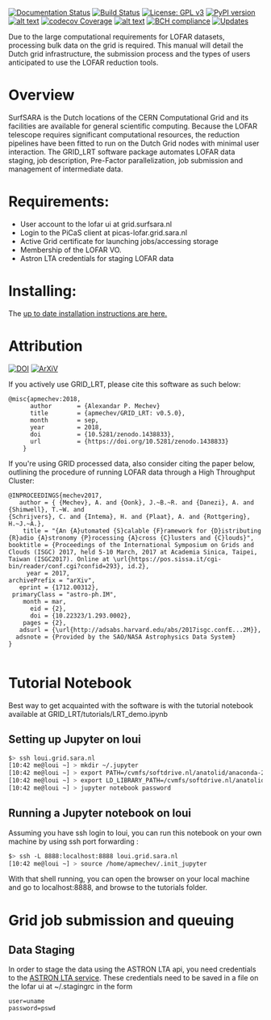 [![Documentation Status](https://readthedocs.org/projects/grid-lrt/badge/?version=latest)](http://grid-lrt.readthedocs.io/en/latest/?badge=latest)
[![Build Status](https://travis-ci.org/apmechev/GRID_LRT.svg?branch=master)](https://travis-ci.org/apmechev/GRID_LRT)
[![License: GPL v3](https://img.shields.io/badge/License-GPL%20v3-blue.svg)](https://www.gnu.org/licenses/gpl-3.0)
[![PyPI version](https://badge.fury.io/py/GRID-LRT.svg)](https://badge.fury.io/py/GRID-LRT)
[![alt text](http://apmechev.com/img/git_repos/GRID_LRT_clones.svg "github clones since 2017-01-25")](https://github.com/apmechev/github_clones_badge)
[![codecov Coverage](https://codecov.io/gh/apmechev/GRID_LRT/branch/master/graph/badge.svg?precision=1)](https://codecov.io/gh/apmechev/GRID_LRT)
[![alt text](http://apmechev.com/img/git_repos/pylint/GRID_LRT.svg "pylint score")](https://github.com/apmechev/pylint-badge)
[![BCH compliance](https://bettercodehub.com/edge/badge/apmechev/GRID_LRT?branch=master)](https://bettercodehub.com/)
[![Updates](https://pyup.io/repos/github/apmechev/GRID_LRT/shield.svg)](https://pyup.io/repos/github/apmechev/GRID_LRT/)


Due to the large computational requirements for LOFAR datasets,
processing bulk data on the grid is required. This manual will detail
the Dutch grid infrastructure, the submission process and the types of
users anticipated to use the LOFAR reduction tools.

Overview
========

SurfSARA is the Dutch locations of the CERN Computational Grid and its
facilities are available for general scientific computing. Because the
LOFAR telescope requires significant computational resources, the
reduction pipelines have been fitted to run on the Dutch Grid nodes with
minimal user interaction. The GRID\_LRT software package automates LOFAR data staging,
job description, Pre-Factor parallelization, job submission and management of intermediate data.

Requirements:
============
* User account to the lofar ui at grid.surfsara.nl
* Login to the PiCaS client at picas-lofar.grid.sara.nl
* Active Grid certificate for launching jobs/accessing storage
* Membership of the LOFAR VO. 
* Astron LTA credentials for staging LOFAR data


Installing:
============

The [up to date installation instructions are here.](https://grid-lrt.readthedocs.io/en/latest/installing.html)

Attribution
=============
[![DOI](https://zenodo.org/badge/DOI/10.5281/zenodo.1438833.svg)](https://doi.org/10.5281/zenodo.1438833)
[![ArXiV](http://img.shields.io/badge/arXiv-1712.00312-orange.svg?style=flat)](https://arxiv.org/abs/1712.00312)

If you actively use GRID\_LRT, please cite this software as such below:
```
@misc{apmechev:2018,
      author       = {Alexandar P. Mechev} 
      title        = {apmechev/GRID_LRT: v0.5.0},
      month        = sep,
      year         = 2018,
      doi          = {10.5281/zenodo.1438833},
      url          = {https://doi.org/10.5281/zenodo.1438833}
    }
```

If you're using GRID processed data, also consider citing the paper below, outlining the procedure of running LOFAR data through a High Throughput Cluster:

```
@INPROCEEDINGS{mechev2017,
   author = { {Mechev}, A. and {Oonk}, J.~B.~R. and {Danezi}, A. and {Shimwell}, T.~W. and                             
{Schrijvers}, C. and {Intema}, H. and {Plaat}, A. and {Rottgering}, H.~J.~A.},
    title = "{An {A}utomated {S}calable {F}ramework for {D}istributing {R}adio {A}stronomy {P}rocessing {A}cross {C}lusters and {C}louds}",
booktitle = {Proceedings of the International Symposium on Grids and Clouds (ISGC) 2017, held 5-10 March, 2017 at Academia Sinica, Taipei, Taiwan (ISGC2017). Online at \url{https://pos.sissa.it/cgi-bin/reader/conf.cgi?confid=293}, id.2},
     year = 2017,
archivePrefix = "arXiv",
   eprint = {1712.00312},
 primaryClass = "astro-ph.IM",
    month = mar,
      eid = {2},
      doi = {10.22323/1.293.0002},
    pages = {2},
   adsurl = {\url{http://adsabs.harvard.edu/abs/2017isgc.confE...2M}},
  adsnote = {Provided by the SAO/NASA Astrophysics Data System}
}


```



Tutorial Notebook
==============

Best way to get acquainted with the software is with the tutorial notebook available at GRID\_LRT/tutorials/LRT\_demo.ipynb

Setting up Jupyter on loui
----------------

```bash
$> ssh loui.grid.sara.nl
[10:42 me@loui ~] > mkdir ~/.jupyter
[10:42 me@loui ~] > export PATH=/cvmfs/softdrive.nl/anatolid/anaconda-2-2.4.0/bin:$PATH
[10:42 me@loui ~] > export LD_LIBRARY_PATH=/cvmfs/softdrive.nl/anatolid/anaconda-2-2.4.0/lib:$LD_LIBRARY_PATH
[10:42 me@loui ~] > jupyter notebook password


```

Running a Jupyter notebook on loui
---------------
Assuming you have ssh login to loui, you can run this notebook on your own machine by using ssh port forwarding : 

```bash
$> ssh -L 8888:localhost:8888 loui.grid.sara.nl
[10:42 me@loui ~] > source /home/apmechev/.init_jupyter
```

With that shell running, you can open the browser on your local machine and go to localhost:8888, and browse to the tutorials folder. 


Grid job submission and queuing
===============================

Data Staging
------------
In order to stage the data using the ASTRON LTA api, you need credentials to the [ASTRON LTA service](https://www.astron.nl/lofarwiki/doku.php?id=public:lta_howto#staging_data_prepare_for_download). These credentials need to be saved in a file on the lofar ui at ~/.stagingrc in the form 

```
user=uname
password=pswd
```

